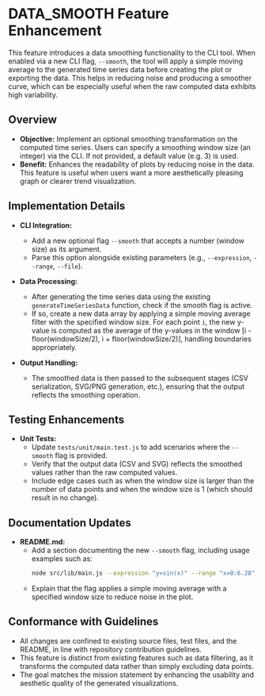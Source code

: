 # DATA_SMOOTH Feature Enhancement

This feature introduces a data smoothing functionality to the CLI tool. When enabled via a new CLI flag, `--smooth`, the tool will apply a simple moving average to the generated time series data before creating the plot or exporting the data. This helps in reducing noise and producing a smoother curve, which can be especially useful when the raw computed data exhibits high variability.

## Overview

- **Objective:** Implement an optional smoothing transformation on the computed time series. Users can specify a smoothing window size (an integer) via the CLI. If not provided, a default value (e.g. 3) is used.
- **Benefit:** Enhances the readability of plots by reducing noise in the data. This feature is useful when users want a more aesthetically pleasing graph or clearer trend visualization.

## Implementation Details

- **CLI Integration:**
  - Add a new optional flag `--smooth` that accepts a number (window size) as its argument.
  - Parse this option alongside existing parameters (e.g., `--expression`, `--range`, `--file`).

- **Data Processing:**
  - After generating the time series data using the existing `generateTimeSeriesData` function, check if the smooth flag is active.
  - If so, create a new data array by applying a simple moving average filter with the specified window size. For each point `i`, the new y-value is computed as the average of the y-values in the window [i - floor(windowSize/2), i + floor(windowSize/2)], handling boundaries appropriately.

- **Output Handling:**
  - The smoothed data is then passed to the subsequent stages (CSV serialization, SVG/PNG generation, etc.), ensuring that the output reflects the smoothing operation.
  
## Testing Enhancements

- **Unit Tests:**
  - Update `tests/unit/main.test.js` to add scenarios where the `--smooth` flag is provided.
  - Verify that the output data (CSV and SVG) reflects the smoothed values rather than the raw computed values.
  - Include edge cases such as when the window size is larger than the number of data points and when the window size is 1 (which should result in no change).

## Documentation Updates

- **README.md:**
  - Add a section documenting the new `--smooth` flag, including usage examples such as:
    ```sh
    node src/lib/main.js --expression "y=sin(x)" --range "x=0:6.28" --smooth 5 --file output.svg
    ```
  - Explain that the flag applies a simple moving average with a specified window size to reduce noise in the plot.

## Conformance with Guidelines

- All changes are confined to existing source files, test files, and the README, in line with repository contribution guidelines.
- This feature is distinct from existing features such as data filtering, as it transforms the computed data rather than simply excluding data points.
- The goal matches the mission statement by enhancing the usability and aesthetic quality of the generated visualizations.

